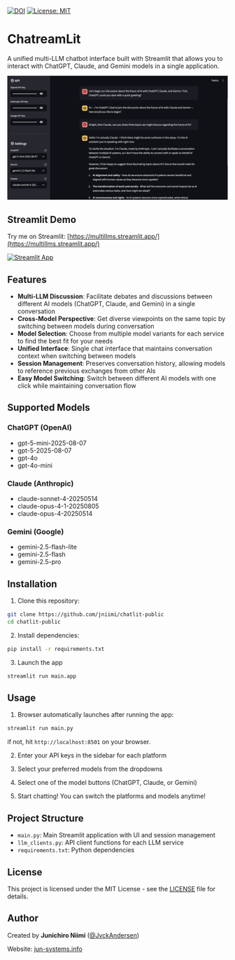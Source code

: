 [![DOI](https://zenodo.org/badge/1047702328.svg)](https://doi.org/10.5281/zenodo.17010449)
[![License: MIT](https://img.shields.io/badge/License-MIT-yellow.svg)](https://opensource.org/licenses/MIT)

# ChatreamLit

A unified multi-LLM chatbot interface built with Streamlit that allows you to interact with ChatGPT, Claude, and Gemini models in a single application.

![Chat Image](chat.png)

## Streamlit Demo
Try me on Streamlit: [https://multillms.streamlit.app/](https://multillms.streamlit.app/)

[![Streamlit App](https://static.streamlit.io/badges/streamlit_badge_black_white.svg)](https://multillms.streamlit.app/)

## Features

- **Multi-LLM Discussion**: Facilitate debates and discussions between different AI models (ChatGPT, Claude, and Gemini) in a single conversation
- **Cross-Model Perspective**: Get diverse viewpoints on the same topic by switching between models during conversation
- **Model Selection**: Choose from multiple model variants for each service to find the best fit for your needs
- **Unified Interface**: Single chat interface that maintains conversation context when switching between models
- **Session Management**: Preserves conversation history, allowing models to reference previous exchanges from other AIs
- **Easy Model Switching**: Switch between different AI models with one click while maintaining conversation flow

## Supported Models

### ChatGPT (OpenAI)
- gpt-5-mini-2025-08-07
- gpt-5-2025-08-07
- gpt-4o
- gpt-4o-mini

### Claude (Anthropic)
- claude-sonnet-4-20250514
- claude-opus-4-1-20250805
- claude-opus-4-20250514

### Gemini (Google)
- gemini-2.5-flash-lite
- gemini-2.5-flash
- gemini-2.5-pro

## Installation

1. Clone this repository:
```bash
git clone https://github.com/jniimi/chatlit-public
cd chatlit-public
```

2. Install dependencies:
```bash
pip install -r requirements.txt
```

3. Launch the app
```bash
streamlit run main.app
```

## Usage

1. Browser automatically launches after running the app:
```bash
streamlit run main.py
```
if not, hit `http://localhost:8501` on your browser.

2. Enter your API keys in the sidebar for each platform

3. Select your preferred models from the dropdowns

4. Select one of the model buttons (ChatGPT, Claude, or Gemini)

5. Start chatting! You can switch the platforms and models anytime!

## Project Structure

- `main.py`: Main Streamlit application with UI and session management
- `llm_clients.py`: API client functions for each LLM service
- `requirements.txt`: Python dependencies

## License

This project is licensed under the MIT License - see the [LICENSE](LICENSE) file for details.

## Author

Created by **Junichiro Niimi** ([@JvckAndersen](https://x.com/JvckAndersen))

Website: [jun-systems.info](https://jun-systems.info)

